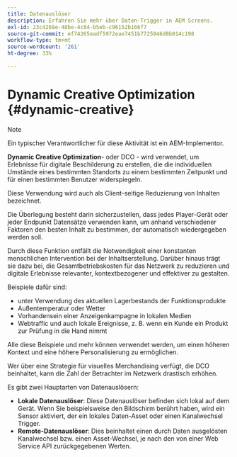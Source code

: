 ```yaml
---
title: Datenauslöser
description: Erfahren Sie mehr über Daten-Trigger in AEM Screens.
exl-id: 23c4268e-48be-4c84-b5eb-c96152b166f7
source-git-commit: ef74265eadf5972eae7451b7725946d8b014c198
workflow-type: tm+mt
source-wordcount: '261'
ht-degree: 33%

---
```


# Dynamic Creative Optimization {#dynamic-creative}

>[!NOTE]
>
>Ein typischer Verantwortlicher für diese Aktivität ist ein AEM-Implementor.

**Dynamic Creative Optimization**- oder DCO - wird verwendet, um Erlebnisse für digitale Beschilderung zu erstellen, die die individuellen Umstände eines bestimmten Standorts zu einem bestimmten Zeitpunkt und für einen bestimmten Benutzer widerspiegeln.

Diese Verwendung wird auch als Client-seitige Reduzierung von Inhalten bezeichnet.

Die Überlegung besteht darin sicherzustellen, dass jedes Player-Gerät oder jeder Endpunkt Datensätze verwenden kann, um anhand verschiedener Faktoren den besten Inhalt zu bestimmen, der automatisch wiedergegeben werden soll.

Durch diese Funktion entfällt die Notwendigkeit einer konstanten menschlichen Intervention bei der Inhaltserstellung. Darüber hinaus trägt sie dazu bei, die Gesamtbetriebskosten für das Netzwerk zu reduzieren und digitale Erlebnisse relevanter, kontextbezogener und effektiver zu gestalten.

Beispiele dafür sind:

* unter Verwendung des aktuellen Lagerbestands der Funktionsprodukte
* Außentemperatur oder Wetter
* Vorhandensein einer Anzeigenkampagne in lokalen Medien
* Webtraffic und auch lokale Ereignisse, z. B. wenn ein Kunde ein Produkt zur Prüfung in die Hand nimmt

Alle diese Beispiele und mehr können verwendet werden, um einen höheren Kontext und eine höhere Personalisierung zu ermöglichen.

Wer über eine Strategie für visuelles Merchandising verfügt, die DCO beinhaltet, kann die Zahl der Betrachter im Netzwerk drastisch erhöhen.

Es gibt zwei Hauptarten von Datenauslösern:

* **Lokale Datenauslöser**: Diese Datenauslöser befinden sich lokal auf dem Gerät. Wenn Sie beispielsweise den Bildschirm berührt haben, wird ein Sensor aktiviert, der ein lokales Daten-Asset oder einen Kanalwechsel Trigger.
* **Remote-Datenauslöser**: Dies beinhaltet einen durch Daten ausgelösten Kanalwechsel bzw. einen Asset-Wechsel, je nach den von einer Web Service API zurückgegebenen Werten.
